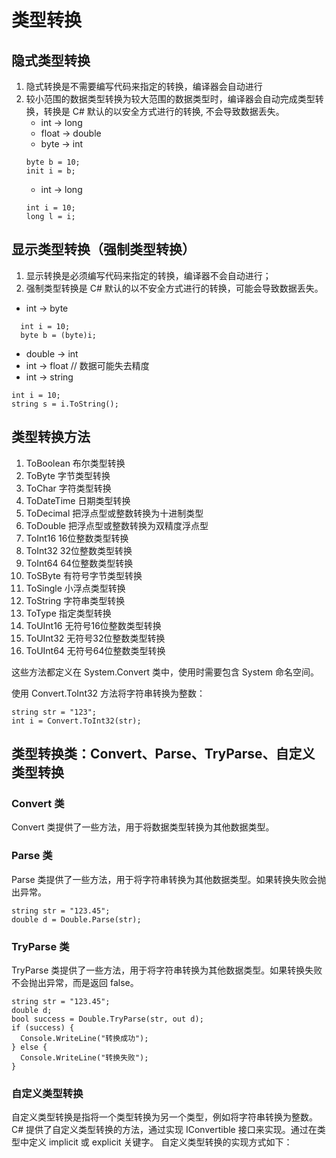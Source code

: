 # 类型转换
## 隐式类型转换
1. 隐式转换是不需要编写代码来指定的转换，编译器会自动进行
2. 较小范围的数据类型转换为较大范围的数据类型时，编译器会自动完成类型转换，转换是 C# 默认的以安全方式进行的转换, 不会导致数据丢失。
   - int -> long
   - float -> double
   - byte -> int
   ```
   byte b = 10;
   init i = b;
   ```
   - int -> long
   ```
   int i = 10;
   long l = i;
   ```
## 显示类型转换（强制类型转换）
1. 显示转换是必须编写代码来指定的转换，编译器不会自动进行；
2. 强制类型转换是 C# 默认的以不安全方式进行的转换，可能会导致数据丢失。
  - int -> byte
  ```
    int i = 10;
    byte b = (byte)i;
  ```
  - double -> int
  - int -> float // 数据可能失去精度
  - int -> string
  ```
  int i = 10;
  string s = i.ToString();
  ```
## 类型转换方法
1. ToBoolean 布尔类型转换
2. ToByte 字节类型转换
3. ToChar 字符类型转换
4. ToDateTime 日期类型转换
5. ToDecimal 把浮点型或整数转换为十进制类型
6. ToDouble 把浮点型或整数转换为双精度浮点型
7. ToInt16 16位整数类型转换
8. ToInt32 32位整数类型转换
9. ToInt64 64位整数类型转换
10. ToSByte 有符号字节类型转换
11. ToSingle 小浮点类型转换
12. ToString 字符串类型转换
13. ToType 指定类型转换
14. ToUInt16 无符号16位整数类型转换
15. ToUInt32 无符号32位整数类型转换
16. ToUInt64 无符号64位整数类型转换

这些方法都定义在 System.Convert 类中，使用时需要包含 System 命名空间。

使用 Convert.ToInt32 方法将字符串转换为整数：
```
string str = "123";
int i = Convert.ToInt32(str);
```
## 类型转换类：Convert、Parse、TryParse、自定义类型转换
### Convert 类
Convert 类提供了一些方法，用于将数据类型转换为其他数据类型。
### Parse 类
Parse 类提供了一些方法，用于将字符串转换为其他数据类型。如果转换失败会抛出异常。
```
string str = "123.45";
double d = Double.Parse(str);
```
### TryParse 类
TryParse 类提供了一些方法，用于将字符串转换为其他数据类型。如果转换失败不会抛出异常，而是返回 false。
```
string str = "123.45";
double d;
bool success = Double.TryParse(str, out d);
if (success) {
  Console.WriteLine("转换成功");
} else {
  Console.WriteLine("转换失败");
}
```
### 自定义类型转换
自定义类型转换是指将一个类型转换为另一个类型，例如将字符串转换为整数。C# 提供了自定义类型转换的方法，通过实现 IConvertible 接口来实现。通过在类型中定义 implicit 或 explicit 关键字。
自定义类型转换的实现方式如下：

